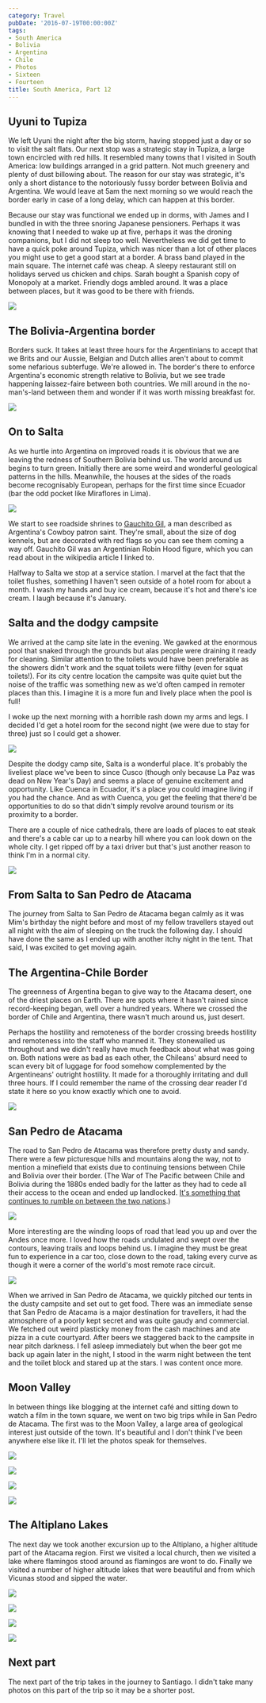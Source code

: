 ```yaml
---
category: Travel
pubDate: '2016-07-19T00:00:00Z'
tags:
- South America
- Bolivia
- Argentina
- Chile
- Photos
- Sixteen
- Fourteen
title: South America, Part 12
---
```

## Uyuni to Tupiza

We left Uyuni the night after the big storm, having stopped just a day or so to visit the salt flats. Our next stop was a strategic stay in Tupiza, a large town encircled with red hills. It resembled many towns that I visited in South America: low buildings arranged in a grid pattern. Not much greenery and plenty of dust billowing about. The reason for our stay was strategic, it's only a short distance to the notoriously fussy border between Bolivia and Argentina. We would leave at 5am the next morning so we would reach the border early in case of a long delay, which can happen at this border.

Because our stay was functional we ended up in dorms, with James and I bundled in with the three snoring Japanese pensioners. Perhaps it was knowing that I needed to wake up at five, perhaps it was the droning companions, but I did not sleep too well. Nevertheless we did get time to have a quick poke around Tupiza, which was nicer than a lot of other places you might use to get a good start at a border. A brass band played in the main square. The internet café was cheap. A sleepy restaurant still on holidays served us chicken and chips. Sarah bought a Spanish copy of Monopoly at a market. Friendly dogs ambled around. It was a place between places, but it was good to be there with friends.

![](../../assets/images/south_america/part_12/01-Red-hills-of-Tupiza.jpg)

## The Bolivia-Argentina border

Borders suck. It takes at least three hours for the Argentinians to accept that we Brits and our Aussie, Belgian and Dutch allies aren't about to commit some nefarious subterfuge. We're allowed in. The border's there to enforce Argentina's economic strength relative to Bolivia, but we see trade happening laissez-faire between both countries. We mill around in the no-man's-land between them and wonder if it was worth missing breakfast for.

![](../../assets/images/south_america/part_12/02-Kelly-at-the-border.jpg)

## On to Salta

As we hurtle into Argentina on improved roads it is obvious that we are leaving the redness of Southern Bolivia behind us. The world around us begins to turn green. Initially there are some weird and wonderful geological patterns in the hills. Meanwhile, the houses at the sides of the roads become recognisably European, perhaps for the first time since Ecuador (bar the odd pocket like Miraflores in Lima).

![](../../assets/images/south_america/part_12/03-Patterned-hills.jpg)

We start to see roadside shrines to [Gauchito Gil](https://en.wikipedia.org/wiki/Gauchito_Gil), a man described as Argentina's Cowboy patron saint. They're small, about the size of dog kennels, but are decorated with red flags so you can see them coming a way off. Gauchito Gil was an Argentinian Robin Hood figure, which you can read about in the wikipedia article I linked to.

Halfway to Salta we stop at a service station. I marvel at the fact that the toilet flushes, something I haven't seen outside of a hotel room for about a month. I wash my hands and buy ice cream, because it's hot and there's ice cream. I laugh because it's January.

## Salta and the dodgy campsite

We arrived at the camp site late in the evening. We gawked at the enormous pool that snaked through the grounds but alas people were draining it ready for cleaning. Similar attention to the toilets would have been preferable as the showers didn't work and the squat toilets were filthy (even for squat toilets!). For its city centre location the campsite was quite quiet but the noise of the traffic was something new as we'd often camped in remoter places than this. I imagine it is a more fun and lively place when the pool is full!

I woke up the next morning with a horrible rash down my arms and legs. I decided I'd get a hotel room for the second night (we were due to stay for three) just so I could get a shower.

![](../../assets/images/south_america/part_12/05-Ew-look-at-my-rash.jpg)

Despite the dodgy camp site, Salta is a wonderful place. It's probably the liveliest place we've been to since Cusco (though only because La Paz was dead on New Year's Day) and seems a place of genuine excitement and opportunity. Like Cuenca in Ecuador, it's a place you could imagine living if you had the chance. And as with Cuenca, you get the feeling that there'd be opportunities to do so that didn't simply revolve around tourism or its proximity to a border.

There are a couple of nice cathedrals, there are loads of places to eat steak and there's a cable car up to a nearby hill where you can look down on the whole city. I get ripped off by a taxi driver but that's just another reason to think I'm in a normal city.

![](../../assets/images/south_america/part_12/06-Campsite-seen-from-high-above-Salta.jpg)

## From Salta to San Pedro de Atacama

The journey from Salta to San Pedro de Atacama began calmly as it was Mim's birthday the night before and most of my fellow travellers stayed out all night with the aim of sleeping on the truck the following day. I should have done the same as I ended up with another itchy night in the tent. That said, I was excited to get moving again.

## The Argentina-Chile Border

The greenness of Argentina began to give way to the Atacama desert, one of the driest places on Earth. There are spots where it hasn't rained since record-keeping began, well over a hundred years. Where we crossed the border of Chile and Argentina, there wasn't much around us, just desert.

Perhaps the hostility and remoteness of the border crossing breeds hostility and remoteness into the staff who manned it. They stonewalled us throughout and we didn't really have much feedback about what was going on. Both nations were as bad as each other, the Chileans' absurd need to scan every bit of luggage for food somehow complemented by the Argentineans' outright hostility. It made for a thoroughly irritating and dull three hours. If I could remember the name of the crossing dear reader I'd state it here so you know exactly which one to avoid.

![](../../assets/images/south_america/part_12/07-Selfie-of-boredom.jpg)

## San Pedro de Atacama

The road to San Pedro de Atacama was therefore pretty dusty and sandy. There were a few picturesque hills and mountains along the way, not to mention a minefield that exists due to continuing tensions between Chile and Bolivia over their border. (The War of The Pacific between Chile and Bolivia during the 1880s ended badly for the latter as they had to cede all their access to the ocean and ended up landlocked. [It's something that continues to rumble on between the two nations](http://www.economist.com/blogs/economist-explains/2014/01/economist-explains-21).)

![](../../assets/images/south_america/part_12/08-On-the-way-to-San-Pedro-de-Atacama.jpg)

More interesting are the winding loops of road that lead you up and over the Andes once more. I loved how the roads undulated and swept over the contours, leaving trails and loops behind us. I imagine they must be great fun to experience in a car too, close down to the road, taking every curve as though it were a corner of the world's most remote race circuit.

![](../../assets/images/south_america/part_12/09-Undulating-road.jpg)

When we arrived in San Pedro de Atacama, we quickly pitched our tents in the dusty campsite and set out to get food. There was an immediate sense that San Pedro de Atacama is a major destination for travellers, it had the atmosphere of a poorly kept secret and was quite gaudy and commercial. We fetched out weird plasticky money from the cash machines and ate pizza in a cute courtyard. After beers we staggered back to the campsite in near pitch darkness. I fell asleep immediately but when the beer got me back up again later in the night, I stood in the warm night between the tent and the toilet block and stared up at the stars. I was content once more.

## Moon Valley

In between things like blogging at the internet café and sitting down to watch a film in the town square, we went on two big trips while in San Pedro de Atacama. The first was to the Moon Valley, a large area of geological interest just outside of the town. It's beautiful and I don't think I've been anywhere else like it. I'll let the photos speak for themselves.

![](../../assets/images/south_america/part_12/moon-valley-1.jpg)

![](../../assets/images/south_america/part_12/moon-valley-2.jpg)

![](../../assets/images/south_america/part_12/moon-valley-3.jpg)

![](../../assets/images/south_america/part_12/moon-valley-4.jpg)

## The Altiplano Lakes

The next day we took another excursion up to the Altiplano, a higher altitude part of the Atacama region. First we visited a local church, then we visited a lake where flamingos stood around as flamingos are wont to do. Finally we visited a number of higher altitude lakes that were beautiful and from which Vicunas stood and sipped the water.

![](../../assets/images/south_america/part_12/altiplano-1.jpg)

![](../../assets/images/south_america/part_12/altiplano-2.jpg)

![](../../assets/images/south_america/part_12/altiplano-3.jpg)

![](../../assets/images/south_america/part_12/altiplano-4.jpg)

## Next part

The next part of the trip takes in the journey to Santiago. I didn't take many photos on this part of the trip so it may be a shorter post.